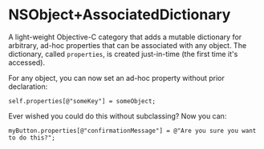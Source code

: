 NSObject+AssociatedDictionary
=============================

A light-weight Objective-C category that adds a mutable dictionary for arbitrary, ad-hoc properties that can be associated with any object. The dictionary, called ``properties``, is created just-in-time (the first time it's accessed).

For any object, you can now set an ad-hoc property without prior declaration:

   ``self.properties[@"someKey"] = someObject;``
   
Ever wished you could do this without subclassing? Now you can:

   ``myButton.properties[@"confirmationMessage"] = @"Are you sure you want to do this?";``
   
